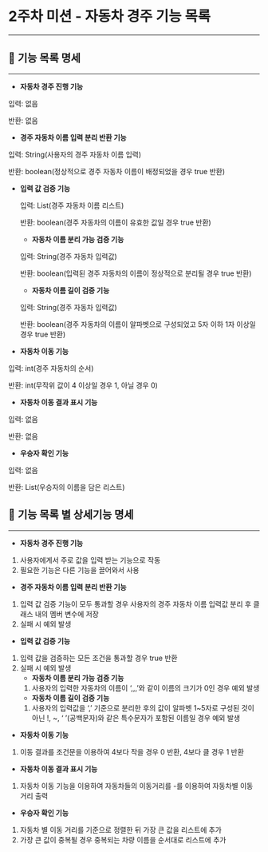 # 2주차 미션 - 자동차 경주 기능 목록

---

## 📝 기능 목록 명세

---

- **자동차 경주 진행 기능**

입력: 없음

반환: 없음

- **경주 자동차 이름 입력 분리 반환 기능**

입력: String(사용자의 경주 자동차 이름 입력)

반환: boolean(정상적으로 경주 자동차 이름이 배정되었을 경우 true 반환)

- **입력 값 검증 기능**

  입력: List<String>(경주 자동차 이름 리스트)

  반환: boolean(경주 자동차의 이름이 유효한 값일 경우 true 반환)

  - **자동차 이름 분리 가능 검증 기능**

  입력: String(경주 자동차 입력값)

  반환: boolean(입력된 경주 자동차의 이름이 정상적으로 분리될 경우 true 반환)

  - **자동차 이름 길이 검증 기능**

  입력: String(경주 자동차 입력값)

  반환: boolean(경주 자동차의 이름이 알파벳으로 구성되었고 5자 이하 1자 이상일 경우 true 반환)

- **자동차 이동 기능**

입력: int(경주 자동차의 순서)

반환: int(무작위 값이 4 이상일 경우 1, 아닐 경우 0)

- **자동차 이동 결과 표시 기능**

입력: 없음

반환: 없음

- **우승자 확인 기능**

입력: 없음

반환: List<String>(우승자의 이름을 담은 리스트)

## 🚨 기능 목록 별 상세기능 명세

---

- **자동차 경주 진행 기능**
1. 사용자에게서 주로 값을 입력 받는 기능으로 작동
2. 필요한 기능은 다른 기능을 끌어와서 사용
- **경주 자동차 이름 입력 분리 반환 기능**
1. 입력 값 검증 기능이 모두 통과할 경우 사용자의 경주 자동차 이름 입력값 분리 후 클래스 내의 멤버 변수에 저장
2. 실패 시 예외 발생
- **입력 값 검증 기능**
1. 입력 값을 검증하는 모든 조건을 통과할 경우 true 반환
2. 실패 시 예외 발생
   - **자동차 이름 분리 가능 검증 기능**
   1. 사용자의 입력한 자동차의 이름이 ‘,,,’와 같이 이름의 크기가 0인 경우 예외 발생
   - **자동차 이름 길이 검증 기능**
   1. 사용자의 입력값을 ‘,’ 기준으로 분리한 후의 값이 알파벳 1~5자로 구성된 것이 아닌 !, ~, ‘ ’(공백문자)와 같은 특수문자가 포함된 이름일 경우 예외 발생
- **자동차 이동 기능**
1. 이동 결과를 조건문을 이용하여 4보다 작을 경우 0 반환, 4보다 클 경우 1 반환
- **자동차 이동 결과 표시 기능**
1. 자동차 이동 기능을 이용하여 자동차들의 이동거리를 -를 이용하여 자동차별 이동 거리 출력
- **우승자 확인 기능**
1. 자동차 별 이동 거리를 기준으로 정렬한 뒤 가장 큰 값을 리스트에 추가
2. 가장 큰 값이 중복될 경우 중복되는 차량 이름을 순서대로 리스트에 추가